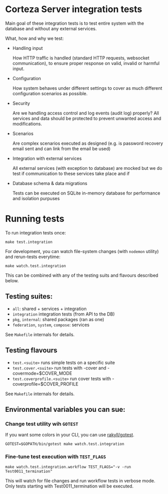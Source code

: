 # Corteza Server integration tests

Main goal of these integration tests is to test entire system with the database
and without any external services.

What, how and why we test:

 - Handling input
 
   How HTTP traffic is handled (standard HTTP requests, websocket communication),
   to ensure proper response on valid, invalid or harmful input.
   
 - Configuration
 
   How system behaves under different settings to cover as much different 
   configuration scenarios as possible.
   
 - Security
 
   Are we handling access control and log events (audit log) properly?
   All services and data should be protected to prevent unwanted access
   and modifications.
   
 - Scenarios
 
   Are complex scenarios executed as designed (e.g. is password recovery email 
   sent and can link from the email be used)
      
 - Integration with external services
 
   All external services (with exception to database) are mocked but we do test
   if communication to these services take place and if 

 - Database schema & data migrations
 
   Tests can be executed on SQLite in-memory database for performance and isolation
   purpuses 
   
   

# Running tests

To run integration tests once:
```shell script
make test.integration
```

For development, you can watch file-system changes (with `nodemon` utility) and 
rerun-tests everytime:
```shell script
make watch.test.integration
```

This can be combined with any of the testing suits and flavours described below.

## Testing suites:

 - `all`: shared + services + integration
 - `integration` integration tests (from API to the DB)
 - `pkg`, `internal`: shared packages (ran as one)
 - `federation`, `system`, `compose`: services

See `Makefile` internals for details.
 

## Testing flavours

 - `test.<suite>` runs simple tests on a specific suite
 - `test.cover.<suite>` run tests with -cover and -covermode=$COVER_MODE
 - `test.coverprofile.<suite>` run cover tests with -coverprofile=$COVER_PROFILE
 
See `Makefile` internals for details.

## Environmental variables you can sue:

### Change test utility wih `GOTEST`

If you want some colors in your CLI, you can use [rakyll/gotest](https://github.com/rakyll/gotest).

```shell script
GOTEST=$GOPATH/bin/gotest make watch.test.integration
```

### Fine-tune test execution with `TEST_FLAGS`

```shell script
make watch.test.integration.workflow TEST_FLAGS="-v -run Test0011_termination"
```

This will watch for file changes and run workflow tests in verbose mode. 
Only tests starting with Test0011_termination will be executed.  
